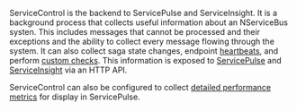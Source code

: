 ServiceControl is the backend to ServicePulse and ServiceInsight. It is a background process that collects useful information about an NServiceBus systen. This includes messages that cannot be processed and their exceptions and the ability to collect every message flowing through the system. It can also collect saga state changes, endpoint [heartbeats](/monitoring/heartbeats/), and perform [custom checks](/monitoring/custom-checks/). This information is exposed to [ServicePulse](/servicepulse) and [ServiceInsight](/serviceinsight) via an HTTP API.

ServiceControl can also be configured to collect [detailed performance metrics](/monitoring/metrics/) for display in ServicePulse.